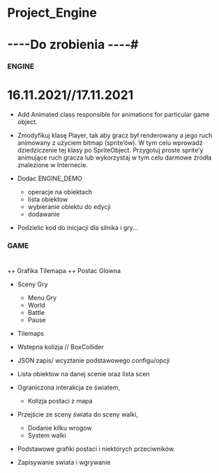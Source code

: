 # Project_Engine

# ----Do zrobienia ----#

### ENGINE ###

# 16.11.2021//17.11.2021 #


- Add Animated class responsible for animations for particular game object.
- Zmodyfikuj klasę Player, tak aby gracz był renderowany a jego ruch animowany
z użyciem bitmap (sprite’ów). W tym celu wprowadź dziedziczenie tej klasy po
SpriteObject. Przygotuj proste sprite’y animujące ruch gracza lub wykorzystaj
w tym celu darmowe źródła znalezione w Internecie.

- Dodac ENGINE_DEMO
  + operacje na obiektach
  + lista obiektow
  + wybieranie obiektu do edycji
  + dodawanie
- Podzielic kod do inicjacji dla silnika i gry...

### GAME ###
#

++ Grafika Tilemapa
++ Postac Glowna

- Sceny Gry
  + Menu Gry
  + World 
  + Battle
  + Pause

- Tilemaps
- Wstepna kolizja // BoxCollider
- JSON zapis/ wcyztanie podstawowego configu/opcji
- Lista obiektow na danej scenie oraz lista scen


- Ograniczona interakcja ze światem,
  + Kolizja postaci z mapa
- Przejście ze sceny świata do sceny walki,
  + Dodanie kilku wrogow
  + System walki 
- Podstawowe grafiki postaci i niektórych przeciwników.
- Zapisywanie swiata i wgrywanie
